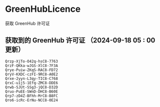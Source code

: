 # GreenHubLicence
获取 GreenHub 许可证
## 获取到的 GreenHub 许可证 （2024-09-18 05 : 00 更新）
```
Qrzp-XjTo-O42q-hsC8-7763
QrzF-QKka-wJGS-XlC8-7F3A
Qrye-Puiw-ZKqS-RAC8-FD72
QryV-KXDC-czFI-9RC8-A0E2
Qrxe-2yyn-L3qy-TIC8-C768
QrxC-u1j5-1Efq-ZMC8-DDE6
Qrwb-SJUt-SSg3-jQC8-D32D
Qruo-PuEE-SWnD-DHC8-B60E
Qrp7-zD4Z-BFhh-MrC8-B8FC
Qro6-icRc-ErNu-NCC8-0E24
```
